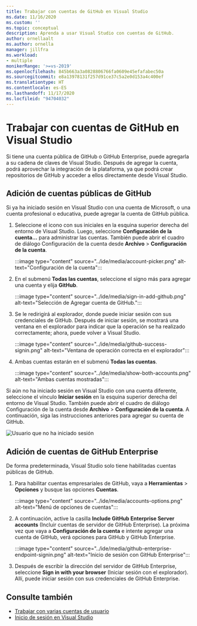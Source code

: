 ```yaml
---
title: Trabajar con cuentas de GitHub en Visual Studio
ms.date: 11/16/2020
ms.custom: ''
ms.topic: conceptual
description: Aprenda a usar Visual Studio con cuentas de GitHub.
author: ornellaalt
ms.author: ornella
manager: jillfra
ms.workload:
- multiple
monikerRange: '>=vs-2019'
ms.openlocfilehash: 845b663a3a0828806766fa0609e45efafabec50a
ms.sourcegitcommit: e8a13978131f257d91ce37c5a2e0d153a4c400ef
ms.translationtype: HT
ms.contentlocale: es-ES
ms.lasthandoff: 11/17/2020
ms.locfileid: "94704032"
---
```

# <a name="work-with-github-accounts-in-visual-studio"></a>Trabajar con cuentas de GitHub en Visual Studio

Si tiene una cuenta pública de GitHub o GitHub Enterprise, puede agregarla a su cadena de claves de Visual Studio. Después de agregar la cuenta, podrá aprovechar la integración de la plataforma, ya que podrá crear repositorios de GitHub y acceder a ellos directamente desde Visual Studio.

## <a name="adding-public-github-accounts"></a>Adición de cuentas públicas de GitHub

Si ya ha iniciado sesión en Visual Studio con una cuenta de Microsoft, o una cuenta profesional o educativa, puede agregar la cuenta de GitHub pública.

1. Seleccione el icono con sus iniciales en la esquina superior derecha del entorno de Visual Studio. Luego, seleccione **Configuración de la cuenta...** para administrar las cuentas. También puede abrir el cuadro de diálogo Configuración de la cuenta desde **Archivo** > **Configuración de la cuenta**.

    :::image type="content" source="../ide/media/account-picker.png" alt-text="Configuración de la cuenta":::

2. En el submenú **Todas las cuentas**, seleccione el signo más para agregar una cuenta y elija **GitHub**.

    :::image type="content" source="../ide/media/sign-in-add-github.png" alt-text="Selección de Agregar cuenta de GitHub.":::

3. Se le redirigirá al explorador, donde puede iniciar sesión con sus credenciales de GitHub. Después de iniciar sesión, se mostrará una ventana en el explorador para indicar que la operación se ha realizado correctamente; ahora, puede volver a Visual Studio.

    :::image type="content" source="../ide/media/github-success-signin.png" alt-text="Ventana de operación correcta en el explorador":::

4. Ambas cuentas estarán en el submenú **Todas las cuentas**.

    :::image type="content" source="../ide/media/show-both-accounts.png" alt-text="Ambas cuentas mostradas":::

Si aún no ha iniciado sesión en Visual Studio con una cuenta diferente, seleccione el vínculo **Iniciar sesión** en la esquina superior derecha del entorno de Visual Studio. También puede abrir el cuadro de diálogo Configuración de la cuenta desde **Archivo** > **Configuración de la cuenta**. A continuación, siga las instrucciones anteriores para agregar su cuenta de GitHub.

![Usuario que no ha iniciado sesión](../ide/media/vs2019_usernotsignedin.png)

## <a name="adding-github-enterprise-accounts"></a>Adición de cuentas de GitHub Enterprise

De forma predeterminada, Visual Studio solo tiene habilitadas cuentas públicas de GitHub.

1. Para habilitar cuentas empresariales de GitHub, vaya a **Herramientas** > **Opciones** y busque las opciones **Cuentas**.

    :::image type="content" source="../ide/media/accounts-options.png" alt-text="Menú de opciones de cuentas":::

2. A continuación, active la casilla **Include GitHub Enterprise Server accounts** (Incluir cuentas de servidor de GitHub Enterprise). La próxima vez que vaya a **Configuración de la cuenta** e intente agregar una cuenta de GitHub, verá opciones para GitHub y GitHub Enterprise.

    :::image type="content" source="../ide/media/github-enterprise-endpoint-signin.png" alt-text="Inicio de sesión con GitHub Enterprise":::

3. Después de escribir la dirección del servidor de GitHub Enterprise, seleccione **Sign in with your browser** (Iniciar sesión con el explorador). Allí, puede iniciar sesión con sus credenciales de GitHub Enterprise.

## <a name="see-also"></a>Consulte también

- [Trabajar con varias cuentas de usuario](work-with-multiple-user-accounts.md)
- [Inicio de sesión en Visual Studio](signing-in-to-visual-studio.md)
